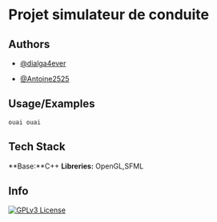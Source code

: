 # Projet simulateur de conduite



## Authors

- [@dialga4ever](https://github.com/dialga4ever)

- [@Antoine2525](https://github.com/Antoine2525)
## Usage/Examples

```shell
ouai ouai
```


## Tech Stack
**Base:**C++
**Libreries:** OpenGL,SFML

## Info

[![GPLv3 License](https://img.shields.io/badge/License-GPL%20v3-yellow.svg)](https://opensource.org/licenses/)
